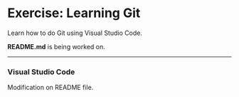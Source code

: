 # Exercise: Learning Git

Learn how to do Git using Visual Studio Code.



**README.md** is being worked on.

----------------------------------

### Visual Studio Code

Modification on README file.

